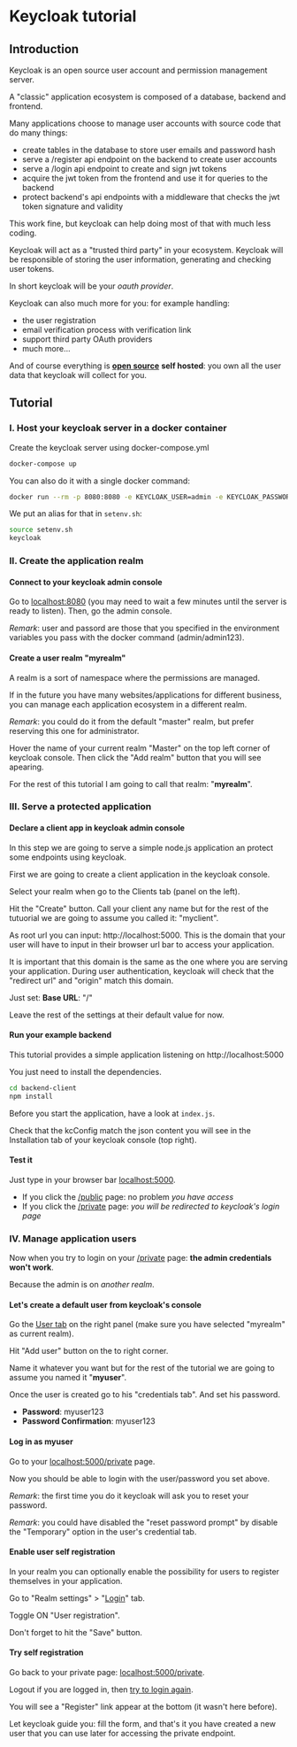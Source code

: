 # Keycloak tutorial

## Introduction

Keycloak is an open source user account and permission management server.

A "classic" application ecosystem is composed of a database, backend and frontend.

Many applications choose to manage user accounts with source code that do many things:
* create tables in the database to store user emails and password hash
* serve a /register api endpoint on the backend to create user accounts
* serve a /login api endpoint to create and sign jwt tokens
* acquire the jwt token from the frontend and use it for queries to the backend
* protect backend's api endpoints with a middleware that checks the jwt token signature and validity

This work fine, but keycloak can help doing most of that with much less coding.

Keycloak will act as a "trusted third party" in your ecosystem. Keycloak will be responsible of storing the user information, generating and checking user tokens.

In short keycloak will be your *oauth provider*.

Keycloak can also much more for you: for example handling:
* the user registration
* email verification process with verification link
* support third party OAuth providers
* much more...

And of course everything is **[open source](https://github.com/keycloak/keycloak)** **self hosted**: you own all the user data that keycloak will collect for you.

## Tutorial

### I. Host your keycloak server in a docker container

Create the keycloak server using docker-compose.yml

```sh
docker-compose up
```

You can also do it with a single docker command:

```sh
docker run --rm -p 8080:8080 -e KEYCLOAK_USER=admin -e KEYCLOAK_PASSWORD=admin123 -it jboss/keycloak
```

We put an alias for that in `setenv.sh`:
```sh
source setenv.sh
keycloak
```

### II. Create the application realm

#### Connect to your keycloak admin console

Go to [localhost:8080](localhost:8080) (you may need to wait a few minutes until the server is ready to listen). Then, go the admin console.

*Remark*: user and passord are those that you specified in the environment variables you pass with the docker command (admin/admin123).

#### Create a user realm "myrealm"

A realm is a sort of namespace where the permissions are managed.

If in the future you have many websites/applications for different business, you can manage each application ecosystem in a different realm.

*Remark*: you could do it from the default "master" realm, but prefer reserving this one for administrator.

Hover the name of your current realm "Master" on the top left corner of keycloak console. Then click the "Add realm" button that you will see apearing.

For the rest of this tutorial I am going to call that realm: "**myrealm**".

### III. Serve a protected application

#### Declare a client app in keycloak admin console

In this step we are going to serve a simple node.js application an protect some endpoints using keycloak.

First we are going to create a client application in the keycloak console.

Select your realm when go to the Clients tab (panel on the left).

Hit the "Create" button. Call your client any name but for the rest of the tutuorial we are going to assume you called it: "myclient".

As root url you can input: http://localhost:5000. This is the domain that your user will have to input in their browser url bar to access your application.

It is important that this domain is the same as the one where you are serving your application. During user authentication, keycloak will check that the "redirect url" and "origin" match this domain.

Just set: 
**Base URL**: "/"

Leave the rest of the settings at their default value for now.

#### Run your example backend

This tutorial provides a simple application listening on http://localhost:5000

You just need to install the dependencies.
```sh
cd backend-client
npm install
```

Before you start the application, have a look at `index.js`.

Check that the kcConfig match the json content you will see in the Installation tab of your keycloak console (top right).

#### Test it

Just type in your browser bar [localhost:5000](http://localhost:5000).

* If you click the [/public](http://localhost:5000/public) page: no problem *you have access*
* If you click the [/private](http://localhost:5000/private) page: *you will be redirected to keycloak's login page*


### IV. Manage application users

Now when you try to login on your [/private](http://localhost:5000/private) page: **the admin credentials won't work**.

Because the admin is on *another realm*.

#### Let's create a default user from keycloak's console

Go the [User tab](http://localhost:8080/auth/admin/master/console/#/realms/myrealm/users) on the right panel (make sure you have selected "myrealm" as current realm).

Hit "Add user" button on the to right corner.

Name it whatever you want but for the rest of the tutorial we are going to assume you named it "**myuser**".

Once the user is created go to his "credentials tab". And set his password.

* **Password**: myuser123
* **Password Confirmation**: myuser123

#### Log in as myuser

Go to your [localhost:5000/private](http://localhost:5000/private) page.

Now you should be able to login with the user/password you set above.

*Remark*: the first time you do it keycloak will ask you to reset your password.

*Remark*: you could have disabled the "reset password prompt" by disable the "Temporary" option in the user's credential tab.

#### Enable user self registration

In your realm you can optionally enable the possibility for users to register themselves in your application.

Go to "Realm settings" > "[Login](http://localhost:8080/auth/admin/master/console/#/realms/myrealm/login-settings)" tab.

Toggle ON "User registration".

Don't forget to hit the "Save" button.

#### Try self registration

Go back to your private page: [localhost:5000/private](http://localhost:5000/private).

Logout if you are logged in, then [try to login again]([localhost:5000/private](http://localhost:5000/private)).

You will see a "Register" link appear at the bottom (it wasn't here before).

Let keycloak guide you: fill the form, and that's it you have created a new user that you can use later for accessing the private endpoint.
